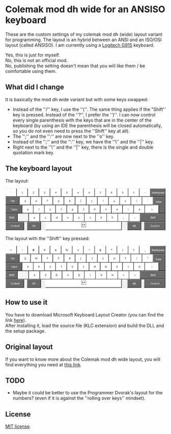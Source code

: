 # Colemak mod dh wide for an ANSISO keyboard

These are the custom settings of my colemak mod dh (wide) layout variant for programming. The layout is an hybrid between an ANSI and an ISO/OSI layout (called ANSISO). I am currently using a [Logitech G915](https://www.logitechg.com/en-us/products/gaming-keyboards/g915-low-profile-wireless-mechanical-gaming-keyboard.html) keyboard.

Yes, this is just for myself. <br>
No, this is not an official mod. <br>
No, publishing the setting doesn't mean that you will like them / be comfortable using them. <br>

## What did I change
It is basically the mod dh wide variant but with some keys swapped:

* Instead of the ''/'' key, I use the ''(''. The same thing applies if the "Shift'' key is pressed. Instead of the ''?'', I prefer the '')''. I can now control every single parenthesis with the keys that are in the center of the keyboard (by using an IDE the parenthesis will be closed automatically, so you do not even need to press the ''Shift'' key at all).
* The '';'' and the '':'' are now next to the ''o'' key.
* Instead of the '';'' and the '':'' key, we have the ''\\'' and the ''|'' key.
* Right next to the ''\\'' and the ''|'' key, there is the single and double quotation mark key.

## The keyboard layout


The layout:
<p align="center">
  <img src="img/no_shift.png" />
</p>

The layout with the ''Shift'' key pressed:
<p align="center">
  <img src="img/with_shift.png" />
</p>

## How to use it
You have to download Microsoft Keyboard Layout Creator (you can find the link [here](https://www.microsoft.com/en-us/download/details.aspx?id=102134)). <br>
After installing it, load the source file (KLC extension) and build the DLL and the setup package.

## Original layout

If you want to know more about the Colemak mod dh wide layout, you will find everything you need at [this link](https://colemakmods.github.io/mod-dh/keyboards.html).

## TODO
* Maybe it could be better to use the Programmer Dvorak's layout for the numbers? (even if it is against the ''rolling over keys'' mindset). 

## License
[MIT license](https://choosealicense.com/licenses/mit/).

